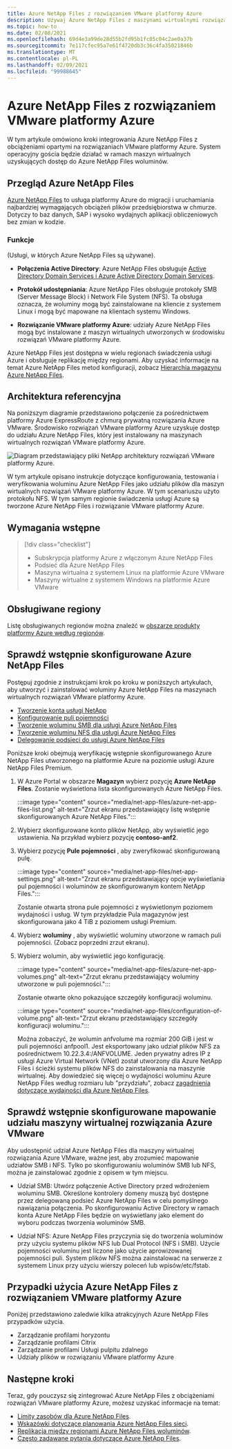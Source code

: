 ```yaml
---
title: Azure NetApp Files z rozwiązaniem VMware platformy Azure
description: Używaj Azure NetApp Files z maszynami wirtualnymi rozwiązań VMware platformy Azure do migrowania i synchronizowania danych między serwerami lokalnymi, maszynami wirtualnymi rozwiązań VMware platformy Azure i infrastrukturami chmury.
ms.topic: how-to
ms.date: 02/08/2021
ms.openlocfilehash: 69d4e3a99de28d55b2fd95b1fc05c04c2ae0a37b
ms.sourcegitcommit: 7e117cfec95a7e61f4720db3c36c4fa35021846b
ms.translationtype: MT
ms.contentlocale: pl-PL
ms.lasthandoff: 02/09/2021
ms.locfileid: "99988645"
---
```

# <a name="azure-netapp-files-with-azure-vmware-solution"></a>Azure NetApp Files z rozwiązaniem VMware platformy Azure

W tym artykule omówiono kroki integrowania Azure NetApp Files z obciążeniami opartymi na rozwiązaniach VMware platformy Azure. System operacyjny gościa będzie działać w ramach maszyn wirtualnych uzyskujących dostęp do Azure NetApp Files woluminów. 

## <a name="azure-netapp-files-overview"></a>Przegląd Azure NetApp Files

[Azure NetApp Files](../azure-netapp-files/azure-netapp-files-introduction.md) to usługa platformy Azure do migracji i uruchamiania najbardziej wymagających obciążeń plików przedsiębiorstwa w chmurze. Dotyczy to baz danych, SAP i wysoko wydajnych aplikacji obliczeniowych bez zmian w kodzie.

### <a name="features"></a>Funkcje
(Usługi, w których Azure NetApp Files są używane).

- **Połączenia Active Directory**: Azure NetApp Files obsługuje [Active Directory Domain Services i Azure Active Directory Domain Services](../azure-netapp-files/azure-netapp-files-create-volumes-smb.md#decide-which-domain-services-to-use).

- **Protokół udostępniania**: Azure NetApp Files obsługuje protokoły SMB (Server Message Block) i Network File System (NFS). Ta obsługa oznacza, że woluminy mogą być zainstalowane na kliencie z systemem Linux i mogą być mapowane na klientach systemu Windows.

- **Rozwiązanie VMware platformy Azure**: udziały Azure NetApp Files mogą być instalowane z maszyn wirtualnych utworzonych w środowisku rozwiązań VMware platformy Azure.

Azure NetApp Files jest dostępna w wielu regionach świadczenia usługi Azure i obsługuje replikację między regionami. Aby uzyskać informacje na temat Azure NetApp Files metod konfiguracji, zobacz [Hierarchia magazynu Azure NetApp Files](../azure-netapp-files/azure-netapp-files-understand-storage-hierarchy.md).

## <a name="reference-architecture"></a>Architektura referencyjna

Na poniższym diagramie przedstawiono połączenie za pośrednictwem platformy Azure ExpressRoute z chmurą prywatną rozwiązania Azure VMware. Środowisko rozwiązań VMware platformy Azure uzyskuje dostęp do udziału Azure NetApp Files, który jest instalowany na maszynach wirtualnych rozwiązań VMware platformy Azure.

![Diagram przedstawiający pliki NetApp architektury rozwiązań VMware platformy Azure.](media/net-app-files/net-app-files-topology.png)

W tym artykule opisano instrukcje dotyczące konfigurowania, testowania i weryfikowania woluminu Azure NetApp Files jako udziału plików dla maszyn wirtualnych rozwiązań VMware platformy Azure. W tym scenariuszu użyto protokołu NFS. W tym samym regionie świadczenia usługi Azure są tworzone Azure NetApp Files i rozwiązanie VMware platformy Azure.

## <a name="prerequisites"></a>Wymagania wstępne 

> [!div class="checklist"]
> * Subskrypcja platformy Azure z włączonym Azure NetApp Files
> * Podsieć dla Azure NetApp Files
> * Maszyna wirtualna z systemem Linux na platformie Azure VMware
> * Maszyny wirtualne z systemem Windows na platformie Azure VMware

## <a name="regions-supported"></a>Obsługiwane regiony

Listę obsługiwanych regionów można znaleźć w [obszarze produkty platformy Azure według regionów](https://azure.microsoft.com/global-infrastructure/services/?products=netapp,azure-vmware&regions=all).

## <a name="verify-pre-configured-azure-netapp-files"></a>Sprawdź wstępnie skonfigurowane Azure NetApp Files 

Postępuj zgodnie z instrukcjami krok po kroku w poniższych artykułach, aby utworzyć i zainstalować woluminy Azure NetApp Files na maszynach wirtualnych rozwiązań VMware platformy Azure.

- [Tworzenie konta usługi NetApp](../azure-netapp-files/azure-netapp-files-create-netapp-account.md)
- [Konfigurowanie puli pojemności](../azure-netapp-files/azure-netapp-files-set-up-capacity-pool.md)
- [Tworzenie woluminu SMB dla usługi Azure NetApp Files](../azure-netapp-files/azure-netapp-files-create-volumes-smb.md)
- [Tworzenie woluminu NFS dla usługi Azure NetApp Files](../azure-netapp-files/azure-netapp-files-create-volumes.md)
- [Delegowanie podsieci do usługi Azure NetApp Files](../azure-netapp-files/azure-netapp-files-delegate-subnet.md)

Poniższe kroki obejmują weryfikację wstępnie skonfigurowanego Azure NetApp Files utworzonego na platformie Azure na poziomie usługi Azure NetApp Files Premium.

1. W Azure Portal w obszarze **Magazyn** wybierz pozycję **Azure NetApp Files**. Zostanie wyświetlona lista skonfigurowanych Azure NetApp Files. 

    :::image type="content" source="media/net-app-files/azure-net-app-files-list.png" alt-text="Zrzut ekranu przedstawiający listę wstępnie skonfigurowanych Azure NetApp Files."::: 

2. Wybierz skonfigurowane konto plików NetApp, aby wyświetlić jego ustawienia. Na przykład wybierz pozycję **contoso-anf2**. 

3. Wybierz pozycję **Pule pojemności** , aby zweryfikować skonfigurowaną pulę. 

    :::image type="content" source="media/net-app-files/net-app-settings.png" alt-text="Zrzut ekranu przedstawiający opcje wyświetlania pul pojemności i woluminów ze skonfigurowanym kontem NetApp Files.":::

    Zostanie otwarta strona pule pojemności z wyświetlonym poziomem wydajności i usług. W tym przykładzie Pula magazynów jest skonfigurowana jako 4 TiB z poziomem usługi Premium.

4. Wybierz **woluminy** , aby wyświetlić woluminy utworzone w ramach puli pojemności. (Zobacz poprzedni zrzut ekranu).

5. Wybierz wolumin, aby wyświetlić jego konfigurację.  

    :::image type="content" source="media/net-app-files/azure-net-app-volumes.png" alt-text="Zrzut ekranu przedstawiający woluminy utworzone w puli pojemności.":::

    Zostanie otwarte okno pokazujące szczegóły konfiguracji woluminu.

    :::image type="content" source="media/net-app-files/configuration-of-volume.png" alt-text="Zrzut ekranu przedstawiający szczegóły konfiguracji woluminu.":::

    Można zobaczyć, że wolumin anfvolume ma rozmiar 200 GiB i jest w puli pojemności anfpool1.  Jest eksportowany jako udział plików NFS za pośrednictwem 10.22.3.4:/ANFVOLUME. Jeden prywatny adres IP z usługi Azure Virtual Network (VNet) został utworzony dla Azure NetApp Files i ścieżki systemu plików NFS do zainstalowania na maszynie wirtualnej. Aby dowiedzieć się więcej o wydajności woluminu Azure NetApp Files według rozmiaru lub "przydziału", zobacz [zagadnienia dotyczące wydajności dla Azure NetApp Files](../azure-netapp-files/azure-netapp-files-performance-considerations.md). 

## <a name="verify-pre-configured-azure-vmware-solution-vm-share-mapping"></a>Sprawdź wstępnie skonfigurowane mapowanie udziału maszyny wirtualnej rozwiązania Azure VMware

Aby udostępnić udział Azure NetApp Files dla maszyny wirtualnej rozwiązania Azure VMware, ważne jest, aby zrozumieć mapowanie udziałów SMB i NFS. Tylko po skonfigurowaniu woluminów SMB lub NFS, można je zainstalować zgodnie z opisem w tym miejscu.

- Udział SMB: Utwórz połączenie Active Directory przed wdrożeniem woluminu SMB. Określone kontrolery domeny muszą być dostępne przez delegowaną podsieć Azure NetApp Files w celu pomyślnego nawiązania połączenia. Po skonfigurowaniu Active Directory w ramach konta Azure NetApp Files będzie on wyświetlany jako element do wyboru podczas tworzenia woluminów SMB.

- Udział NFS: Azure NetApp Files przyczynia się do tworzenia woluminów przy użyciu systemu plików NFS lub Dual Protocol (NFS i SMB). Użycie pojemności woluminu jest liczone jako użycie aprowizowanej pojemności puli. System plików NFS można zainstalować na serwerze z systemem Linux przy użyciu wierszy poleceń lub wpisów/etc/fstab.

## <a name="use-cases-of-azure-netapp-files-with-azure-vmware-solution"></a>Przypadki użycia Azure NetApp Files z rozwiązaniem VMware platformy Azure

Poniżej przedstawiono zaledwie kilka atrakcyjnych Azure NetApp Files przypadków użycia. 
- Zarządzanie profilami horyzontu
- Zarządzanie profilami Citrix
- Zarządzanie profilami Usługi pulpitu zdalnego
- Udziały plików w rozwiązaniu VMware platformy Azure

## <a name="next-steps"></a>Następne kroki

Teraz, gdy pouczysz się zintegrować Azure NetApp Files z obciążeniami rozwiązań VMware platformy Azure, możesz uzyskać informacje na temat:

- [Limity zasobów dla Azure NetApp Files](../azure-netapp-files/azure-netapp-files-resource-limits.md#resource-limits).
- [Wskazówki dotyczące planowania Azure NetApp Files sieci](../azure-netapp-files/azure-netapp-files-network-topologies.md).
- [Replikacja między regionami Azure NetApp Files woluminów](../azure-netapp-files/cross-region-replication-introduction.md). 
- [Często zadawane pytania dotyczące Azure NetApp Files](../azure-netapp-files/azure-netapp-files-faqs.md).
